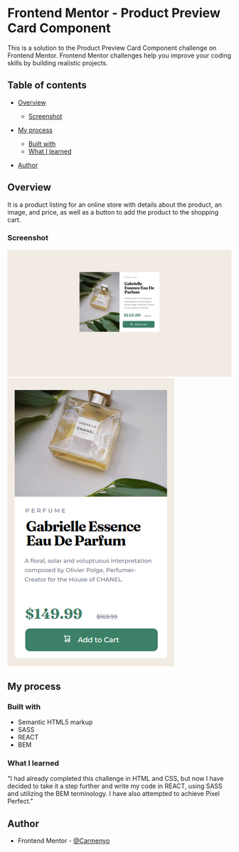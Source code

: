 # Frontend Mentor - Product Preview Card Component

This is a solution to the Product Preview Card Component challenge on Frontend Mentor. Frontend Mentor challenges help you improve your coding skills by building realistic projects. 

## Table of contents

- [Overview](#overview)
  - [Screenshot](#screenshot)

- [My process](#my-process)
	- [Built with](#built-with)
	- [What I learned](#what-i-learned)

- [Author](#author)



## Overview

It is a product listing for an online store with details about the product, an image, and price, as well as a button to add the product to the shopping cart.

### Screenshot

![Desktop version](./src/images/soluction%20Desktop.png)
![Mobile version](./src/images/solution%20Mobile.png)


## My process

### Built with

- Semantic HTML5 markup
- SASS
- REACT
- BEM


### What I learned

"I had already completed this challenge in HTML and CSS, but now I have decided to take it a step further and write my code in REACT, using SASS and utilizing the BEM terminology. I have also attempted to achieve Pixel Perfect."


## Author

- Frontend Mentor - [@Carmenyo](https://www.frontendmentor.io/profile/Carmenyo)
